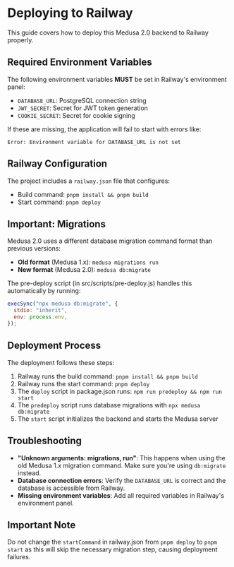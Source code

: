 # Deploying to Railway

This guide covers how to deploy this Medusa 2.0 backend to Railway properly.

## Required Environment Variables

The following environment variables **MUST** be set in Railway's environment panel:

- `DATABASE_URL`: PostgreSQL connection string
- `JWT_SECRET`: Secret for JWT token generation
- `COOKIE_SECRET`: Secret for cookie signing

If these are missing, the application will fail to start with errors like:

```
Error: Environment variable for DATABASE_URL is not set
```

## Railway Configuration

The project includes a `railway.json` file that configures:

- Build command: `pnpm install && pnpm build`
- Start command: `pnpm deploy`

## Important: Migrations

Medusa 2.0 uses a different database migration command format than previous versions:

- **Old format** (Medusa 1.x): `medusa migrations run`
- **New format** (Medusa 2.0): `medusa db:migrate`

The pre-deploy script (in src/scripts/pre-deploy.js) handles this automatically by running:

```javascript
execSync("npx medusa db:migrate", {
  stdio: "inherit",
  env: process.env,
});
```

## Deployment Process

The deployment follows these steps:

1. Railway runs the build command: `pnpm install && pnpm build`
2. Railway runs the start command: `pnpm deploy`
3. The `deploy` script in package.json runs: `npm run predeploy && npm run start`
4. The `predeploy` script runs database migrations with `npx medusa db:migrate`
5. The `start` script initializes the backend and starts the Medusa server

## Troubleshooting

- **"Unknown arguments: migrations, run"**: This happens when using the old Medusa 1.x migration command. Make sure you're using `db:migrate` instead.
- **Database connection errors**: Verify the `DATABASE_URL` is correct and the database is accessible from Railway.
- **Missing environment variables**: Add all required variables in Railway's environment panel.

## Important Note

Do not change the `startCommand` in railway.json from `pnpm deploy` to `pnpm start` as this will skip the necessary migration step, causing deployment failures.
